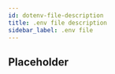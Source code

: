 ```yaml
---
id: dotenv-file-description
title: .env file description
sidebar_label: .env file
---
```


## Placeholder
